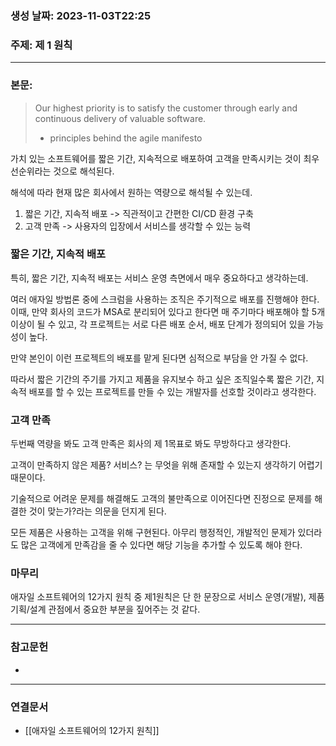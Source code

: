 ### 생성 날짜: 2023-11-03T22:25
### 주제: 제 1 원칙
---
### 본문:
> Our highest priority is to satisfy the customer through early and continuous delivery of valuable software.
> - principles behind the agile manifesto

가치 있는 소프트웨어를 짧은 기간, 지속적으로 배포하여 고객을 만족시키는 것이 최우선순위라는 것으로 해석된다.

해석에 따라 현재 많은 회사에서 원하는 역량으로 해석될 수 있는데.

1.  짧은 기간, 지속적 배포 -> 직관적이고 간편한 CI/CD 환경 구축
2.  고객 만족 -> 사용자의 입장에서 서비스를 생각할 수 있는 능력

### 짧은 기간, 지속적 배포

특히, 짧은 기간, 지속적 배포는 서비스 운영 측면에서 매우 중요하다고 생각하는데.

여러 애자일 방법론 중에 스크럼을 사용하는 조직은 주기적으로 배포를 진행해야 한다. 이때, 만약 회사의 코드가 MSA로 분리되어 있다고 한다면 매 주기마다 배포해야 할 5개 이상이 될 수 있고, 각 프로젝트는 서로 다른 배포 순서, 배포 단계가 정의되어 있을 가능성이 높다.

만약 본인이 이런 프로젝트의 배포를 맡게 된다면 심적으로 부담을 안 가질 수 없다.

따라서 짧은 기간의 주기를 가지고 제품을 유지보수 하고 싶은 조직일수록 짧은 기간, 지속적 배포를 할 수 있는 프로젝트를 만들 수 있는 개발자를 선호할 것이라고 생각한다.

### 고객 만족

두번째 역량을 봐도 고객 만족은 회사의 제 1목표로 봐도 무방하다고 생각한다.

고객이 만족하지 않은 제품? 서비스? 는 무엇을 위해 존재할 수 있는지 생각하기 어렵기 때문이다.

기술적으로 어려운 문제를 해결해도 고객의 불만족으로 이어진다면 진정으로 문제를 해결한 것이 맞는가?라는 의문을 던지게 된다.

모든 제품은 사용하는 고객을 위해 구현된다. 아무리 행정적인, 개발적인 문제가 있더라도 많은 고객에게 만족감을 줄 수 있다면 해당 기능을 추가할 수 있도록 해야 한다.

### 마무리

애자일 소프트웨어의 12가지 원칙 중 제1원칙은 단 한 문장으로 서비스 운영(개발), 제품 기획/설계 관점에서 중요한 부분을 짚어주는 것 같다.

---
### 참고문헌
- 
---
### 연결문서
- [[애자일 소프트웨어의 12가지 원칙]]

